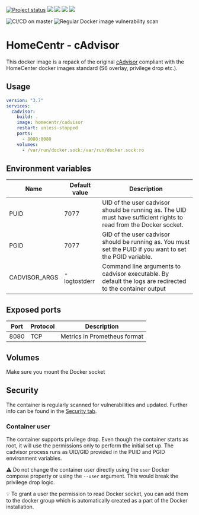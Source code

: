 [![Project status](https://img.shields.io/badge/Project%20status-stable%20%26%20actively%20maintaned-green.svg)](https://github.com/homecentr/docker-cadvisor/graphs/commit-activity) 
[![](https://img.shields.io/github/issues-raw/homecentr/docker-cadvisor/bug?label=open%20bugs)](https://github.com/homecentr/docker-cadvisor/labels/bug) 
[![](https://images.microbadger.com/badges/version/homecentr/cadvisor.svg)](https://hub.docker.com/repository/docker/homecentr/cadvisor)
[![](https://img.shields.io/docker/pulls/homecentr/cadvisor.svg)](https://hub.docker.com/repository/docker/homecentr/cadvisor) 
[![](https://img.shields.io/docker/image-size/homecentr/cadvisor/latest)](https://hub.docker.com/repository/docker/homecentr/cadvisor)

![CI/CD on master](https://github.com/homecentr/docker-cadvisor/workflows/CI/CD%20on%20master/badge.svg)
![Regular Docker image vulnerability scan](https://github.com/homecentr/docker-cadvisor/workflows/Regular%20Docker%20image%20vulnerability%20scan/badge.svg)


# HomeCentr - cAdvisor
This docker image is a repack of the original [cAdvisor](https://github.com/google/cadvisor) compliant with the HomeCenter docker images standard (S6 overlay, privilege drop etc.).

## Usage

```yml
version: "3.7"
services:
  cadvisor:
    build: .
    image: homecentr/cadvisor
    restart: unless-stopped
    ports:
      - 8080:8080
    volumes:
      - /var/run/docker.sock:/var/run/docker.sock:ro
```

## Environment variables

| Name | Default value | Description |
|------|---------------|-------------|
| PUID | 7077 | UID of the user cadvisor should be running as. The UID must have sufficient rights to read from the Docker socket. |
| PGID | 7077 | GID of the user cadvisor should be running as. You must set the PUID if you want to set the PGID variable. |
| CADVISOR_ARGS | -logtostderr | Command line arguments to cadvisor executable. By default the logs are redirected to the container output |

## Exposed ports

| Port | Protocol | Description |
|------|------|-------------|
| 8080 | TCP | Metrics in Prometheus format |

## Volumes

Make sure you mount the Docker socket

## Security
The container is regularly scanned for vulnerabilities and updated. Further info can be found in the [Security tab](https://github.com/homecentr/docker-cadvisor/security).

### Container user
The container supports privilege drop. Even though the container starts as root, it will use the permissions only to perform the initial set up. The cadvisor process runs as UID/GID provided in the PUID and PGID environment variables.

:warning: Do not change the container user directly using the `user` Docker compose property or using the `--user` argument. This would break the privilege drop logic.

:bulb: To grant a user the permission to read Docker socket, you can add them to the docker group which is automatically created as a part of the Docker installation.